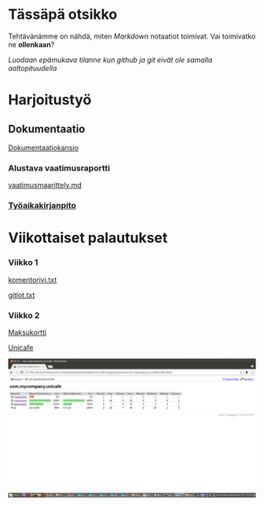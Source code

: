 # Tässäpä otsikko

Tehtävänämme on nähdä, miten *Markdown* notaatiot toimivat. Vai toimivatko ne **ollenkaan**?

*Luodaan epämukava tilanne kun github ja git eivät ole samalla aaltopituudella*

# Harjoitustyö

## Dokumentaatio

[Dokumentaatiokansio](https://github.com/hallssus/omt-harjoitustyo/tree/master/dokumentaatio)

### Alustava vaatimusraportti

[vaatimusmaarittely.md](https://github.com/hallssus/omt-harjoitustyo/blob/master/dokumentaatio/vaatimusmaarittely.md)

### [Työaikakirjanpito](https://github.com/hallssus/omt-harjoitustyo/blob/master/dokumentaatio/tyoaikakirjanpito.md)

# Viikottaiset palautukset

### Viikko 1

[komentorivi.txt](https://github.com/hallssus/omt-harjoitustyo/blob/master/laskarit/viikko1/komentorivi.txt)

[gitlot.txt](https://github.com/hallssus/omt-harjoitustyo/blob/master/laskarit/viikko1/gitlog.txt)

### Viikko 2

[Maksukortti](https://github.com/hallssus/omt-harjoitustyo/tree/master/laskarit/viikko2/Maksukortti)

[Unicafe](https://github.com/hallssus/omt-harjoitustyo/tree/master/laskarit/viikko2/Unicafe)

![Kattavuusraportti](https://github.com/hallssus/omt-harjoitustyo/blob/master/laskarit/viikko2/kattavuus.png)
